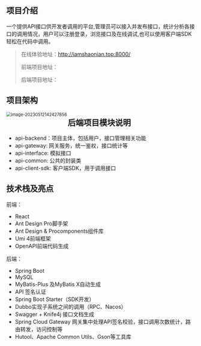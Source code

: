 ## 项目介绍
一个提供API接口供开发者调用的平台,管理员可以接入并发布接口，统计分析各接口的调用情况，用户可以注册登录，浏览接口及在线调试,也可以使用客户端SDK轻松在代码中调用。
> 在线体验地址：http://iamshaonian.top:8000/  
> 
> 前端项目地址：  
> 
> 后端项目地址：
## 项目架构
<img src="C:\Users\少年\AppData\Roaming\Typora\typora-user-images\image-20230512142427856.png" alt="image-20230512142427856" style="zoom: 80%;" align=left  />

## 后端项目模块说明
- api-backend：项目主体，包括用户，接口管理相关功能
- api-gateway: 网关服务，统一鉴权，接口统计等
- api-interface: 模拟接口
- api-common: 公共的封装类
- api-client-sdk: 客户端SDK，用于调用接口
## 技术栈及亮点
前端：
- React 
- Ant Design Pro脚手架
- Ant Design & Procomponents组件库
- Umi 4前端框架
- OpenAPI前端代码生成  

后端：
- Spring Boot
- MySQL
- MyBatis-Plus 及MyBatis X自动生成
- API 签名认证
- Spring Boot Starter（SDK开发）
- Dubbo实现子系统之间的调用（RPC、Nacos）
- Swagger + Knife4j 接口文档生成
- Spring Cloud Gateway 网关集中处理API签名校验，接口调用次数统计，路由转发，访问控制等
- Hutool、Apache Common Utils、Gson等工具库

